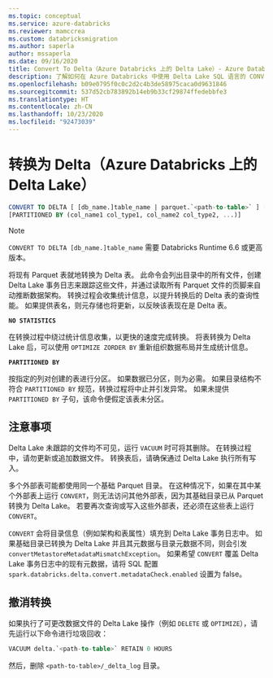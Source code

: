 ```yaml
---
ms.topic: conceptual
ms.service: azure-databricks
ms.reviewer: mamccrea
ms.custom: databricksmigration
ms.author: saperla
author: mssaperla
ms.date: 09/16/2020
title: Convert To Delta（Azure Databricks 上的 Delta Lake）- Azure Databricks
description: 了解如何在 Azure Databricks 中使用 Delta Lake SQL 语言的 CONVERT TO DELTA 语法。
ms.openlocfilehash: b09e0795f0c0c2d2c4b3de58975caca0d9631846
ms.sourcegitcommit: 537d52cb783892b14eb9b33cf29874ffedebbfe3
ms.translationtype: HT
ms.contentlocale: zh-CN
ms.lasthandoff: 10/23/2020
ms.locfileid: "92473039"
---
```

# <a name="convert-to-delta-delta-lake-on-azure-databricks"></a>转换为 Delta（Azure Databricks 上的 Delta Lake）

```sql
CONVERT TO DELTA [ [db_name.]table_name | parquet.`<path-to-table>` ] [NO STATISTICS]
[PARTITIONED BY (col_name1 col_type1, col_name2 col_type2, ...)]
```

> [!NOTE]
>
> `CONVERT TO DELTA [db_name.]table_name` 需要 Databricks Runtime 6.6 或更高版本。

将现有 Parquet 表就地转换为 Delta 表。 此命令会列出目录中的所有文件，创建 Delta Lake 事务日志来跟踪这些文件，并通过读取所有 Parquet 文件的页脚来自动推断数据架构。 转换过程会收集统计信息，以提升转换后的 Delta 表的查询性能。 如果提供表名，则元存储也将更新，以反映该表现在是 Delta 表。

**`NO STATISTICS`**

在转换过程中绕过统计信息收集，以更快的速度完成转换。 将表转换为 Delta Lake 后，可以使用 `OPTIMIZE ZORDER BY` 重新组织数据布局并生成统计信息。

**`PARTITIONED BY`**

按指定的列对创建的表进行分区。 如果数据已分区，则为必需。  如果目录结构不符合 `PARTITIONED BY` 规范，转换过程将中止并引发异常。 如果未提供 `PARTITIONED BY` 子句，该命令便假定该表未分区。

## <a name="caveats"></a>注意事项

Delta Lake 未跟踪的文件均不可见，运行 `VACUUM` 时可将其删除。 在转换过程中，请勿更新或追加数据文件。 转换表后，请确保通过 Delta Lake 执行所有写入。

多个外部表可能都使用同一个基础 Parquet 目录。 在这种情况下，如果在其中某个外部表上运行 `CONVERT`，则无法访问其他外部表，因为其基础目录已从 Parquet 转换为 Delta Lake。 若要再次查询或写入这些外部表，还必须在这些表上运行 `CONVERT`。

`CONVERT` 会将目录信息（例如架构和表属性）填充到 Delta Lake 事务日志中。 如果基础目录已转换为 Delta Lake 并且其元数据与目录元数据不同，则会引发 `convertMetastoreMetadataMismatchException`。 如果希望 `CONVERT` 覆盖 Delta Lake 事务日志中的现有元数据，请将 SQL 配置 `spark.databricks.delta.convert.metadataCheck.enabled` 设置为 false。

## <a name="undo-the-conversion"></a>撤消转换

如果执行了可更改数据文件的 Delta Lake 操作（例如 `DELETE` 或 `OPTIMIZE`），请先运行以下命令进行垃圾回收：

```sql
VACUUM delta.`<path-to-table>` RETAIN 0 HOURS
```

然后，删除 `<path-to-table>/_delta_log` 目录。